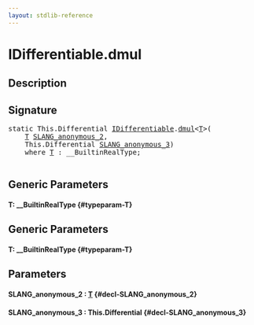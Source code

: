 ```yaml
---
layout: stdlib-reference
---
```


# IDifferentiable\.dmul

## Description





## Signature 

<pre>
<span class='code_keyword'>static</span> <span class="code_keyword">This</span>.Differential <a href="/stdlib-reference/interfaces/IDifferentiable/index" class="code_type">IDifferentiable</a>.<a href="/stdlib-reference/interfaces/IDifferentiable/dmul">dmul</a>&lt;<a href="/stdlib-reference/interfaces/IDifferentiable/dmul#typeparam-T" class="code_type">T</a>&gt;(
    <a href="/stdlib-reference/interfaces/IDifferentiable/dmul#typeparam-T" class="code_type">T</a> <a href="/stdlib-reference/interfaces/IDifferentiable/dmul#decl-SLANG_anonymous_2" class="code_param">SLANG_anonymous_2</a>,
    <span class="code_keyword">This</span>.Differential <a href="/stdlib-reference/interfaces/IDifferentiable/dmul#decl-SLANG_anonymous_3" class="code_param">SLANG_anonymous_3</a>)
    <span class='code_keyword'>where</span> <a href="/stdlib-reference/interfaces/IDifferentiable/dmul#typeparam-T" class="code_type">T</a> : __BuiltinRealType;

</pre>

## Generic Parameters

#### T: \_\_BuiltinRealType {#typeparam-T}

## Generic Parameters

#### T: \_\_BuiltinRealType {#typeparam-T}

## Parameters

#### SLANG\_anonymous\_2  : [T](/stdlib-reference/interfaces/IDifferentiable/dmul#typeparam-T) {#decl-SLANG_anonymous_2}
#### SLANG\_anonymous\_3  : This\.Differential {#decl-SLANG_anonymous_3}

